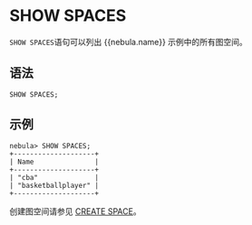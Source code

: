 # SHOW SPACES

`SHOW SPACES`语句可以列出 {{nebula.name}} 示例中的所有图空间。

## 语法

```ngql
SHOW SPACES;
```

## 示例

```ngql
nebula> SHOW SPACES;
+--------------------+
| Name               |
+--------------------+
| "cba"              |
| "basketballplayer" |
+--------------------+
```

创建图空间请参见 [CREATE SPACE](1.create-space.md)。
